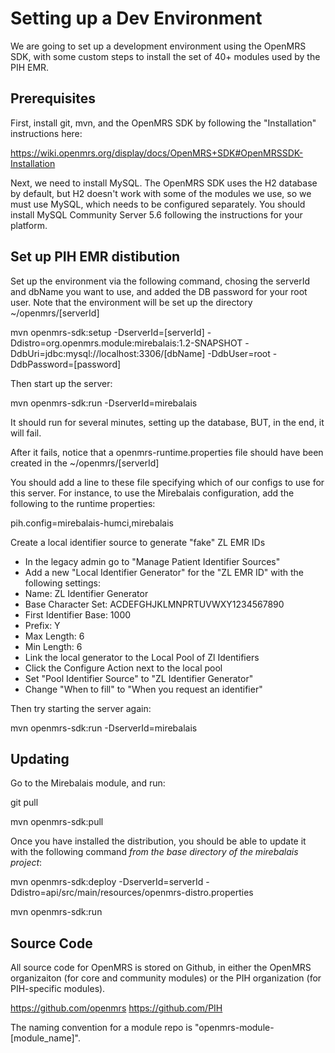 
Setting up a Dev Environment
============================

We are going to set up a development environment using the OpenMRS SDK, with some custom steps to install the set of 40+ 
modules used by the PIH EMR.

Prerequisites
-------------

First, install git, mvn, and the OpenMRS SDK by following the "Installation" instructions here:

https://wiki.openmrs.org/display/docs/OpenMRS+SDK#OpenMRSSDK-Installation

Next, we need to install MySQL.  The OpenMRS SDK uses the H2 database by default, but H2 doesn't work with some of the 
modules we use, so we must use MySQL, which needs to be configured separately.  You should install MySQL Community 
Server 5.6 following the instructions for your platform.

Set up PIH EMR distibution
----------------------------

Set up the environment via the following command, chosing the serverId and dbName you want to use, and added
the DB password for your root user.  Note that the environment will be set up the directory ~/openmrs/[serverId]

mvn openmrs-sdk:setup -DserverId=[serverId] -Ddistro=org.openmrs.module:mirebalais:1.2-SNAPSHOT
    -DdbUri=jdbc:mysql://localhost:3306/[dbName] -DdbUser=root -DdbPassword=[password]

Then start up the server:

mvn openmrs-sdk:run -DserverId=mirebalais

It should run for several minutes, setting up the database, BUT, in the end, it will fail.

After it fails, notice that a openmrs-runtime.properties file should have been created in the ~/openmrs/[serverId]

You should add a line to these file specifying which of our configs to use for this server. For instance, to use
the Mirebalais configuration, add the following to the runtime properties:

pih.config=mirebalais-humci,mirebalais

Create a local identifier source to generate "fake" ZL EMR IDs

- In the legacy admin go to "Manage Patient Identifier Sources"
- Add a new "Local Identifier Generator" for the "ZL EMR ID" with the following settings:
- Name: ZL Identifier Generator
- Base Character Set: ACDEFGHJKLMNPRTUVWXY1234567890
- First Identifier Base: 1000
- Prefix: Y
- Max Length: 6
- Min Length: 6
- Link the local generator to the Local Pool of Zl Identifiers
- Click the Configure Action next to the local pool
- Set "Pool Identifier Source" to "ZL Identifier Generator"
- Change "When to fill" to "When you request an identifier"

Then try starting the server again:

mvn openmrs-sdk:run -DserverId=mirebalais

Updating
--------

Go to the Mirebalais module, and run:

git pull

mvn openmrs-sdk:pull

Once you have installed the distribution, you should be able to update it with the following command *from the base 
directory of the mirebalais project*:

mvn openmrs-sdk:deploy -DserverId=serverId -Ddistro=api/src/main/resources/openmrs-distro.properties

mvn openmrs-sdk:run


Source Code
-----------

All source code for OpenMRS is stored on Github, in either the OpenMRS organizaiton (for core and community modules) or 
the PIH organization (for PIH-specific modules).

https://github.com/openmrs
https://github.com/PIH

The naming convention for a module repo is "openmrs-module-[module_name]".